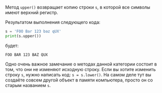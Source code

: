 

Метод `upper()` возвращает копию строки `s`, в которой все символы имеют верхний регистр.

Результатом выполнения следующего кода:

```python
s = 'FOO Bar 123 baz qUX'
print(s.upper())
```

будет:

```no-highlight
FOO BAR 123 BAZ QUX
```

Одно очень важное замечание о методах данной категории состоит в том, что они не изменяют исходную строку. Если вы хотите изменить строку `s`, нужно написать код: `s = s.lower()`. На самом деле тут вы создаёте совсем другой объект в памяти компьютера, просто он со старым названием `s`.
